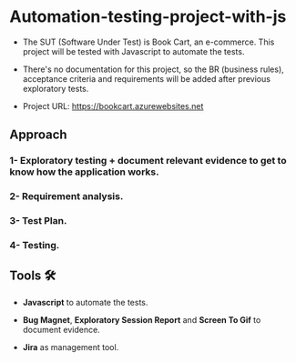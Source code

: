# Automation-testing-project-with-js

- The SUT (Software Under Test) is Book Cart, an e-commerce. This project will be tested with Javascript to automate the tests.


- There's no documentation for this project, so the BR (business rules), acceptance criteria and requirements will be added after previous exploratory tests.

- Project URL: https://bookcart.azurewebsites.net


## Approach

### 1- Exploratory testing + document relevant evidence to get to know how the application works.

### 2- Requirement analysis.

### 3- Test Plan.

### 4- Testing.


## Tools 🛠️

- **Javascript** to automate the tests.
  
- **Bug Magnet**, **Exploratory Session Report** and **Screen To Gif** to document evidence.
  
- **Jira** as management tool.
